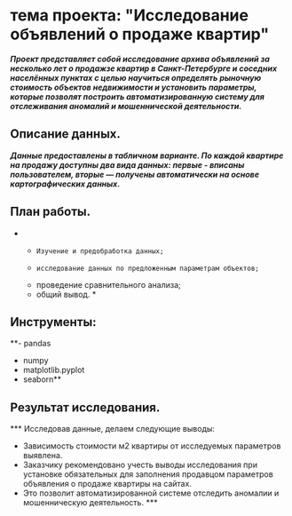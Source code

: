 
 # тема проекта: "Исследование объявлений о продаже квартир" 
 ***Проект представляет собой исследование архива объявлений за несколько лет о продажзе квартир в Санкт-Петербурге и соседних населённых пунктах с целью научиться определять рыночную стоимость объектов недвижимости и установить параметры, которые позволят построить автоматизированную систему для отслеживания аномалий и мошеннической деятельности.***
 ## Описание данных.
***Данные предоставлены в табличном варианте. По каждой квартире на продажу доступны два вида данных: первые - вписаны пользователем, вторые — получены автоматически на основе картографических данных.*** 
## План работы.
* - 	Изучение и предобработка данных;
  - 	исследование данных по предложенным параметрам объектов;
  -  проведение сравнительного анализа;
  -  общий вывод. *
## Инструменты:
**-	pandas 
-	 numpy 
-	matplotlib.pyplot 
-	seaborn**
 ## Результат исследования.
*** Исследовав данные, делаем следующие выводы:
- Зависимость стоимости м2 квартиры от исследуемых параметров выявлена.
- Заказчику рекомендовано учесть выводы исследования при установке обязательных для заполнения продавцом параметров объявления о продаже квартиры на сайтах.
- Это позволит автоматизированной системе отследить аномалии и мошенническую деятельность. *** 



